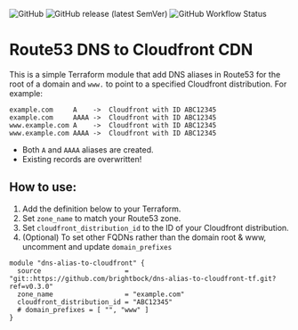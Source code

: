 ![GitHub](https://img.shields.io/github/license/brightbock/dns-alias-to-cloudfront-tf) ![GitHub release (latest SemVer)](https://img.shields.io/github/v/release/brightbock/dns-alias-to-cloudfront-tf) ![GitHub Workflow Status](https://img.shields.io/github/workflow/status/brightbock/dns-alias-to-cloudfront-tf/Terraform)

# Route53 DNS to Cloudfront CDN

This is a simple Terraform module that add DNS aliases in Route53 for the root of a domain and `www.` to point to a specified Cloudfront distribution. For example:

```
example.com     A    ->  Cloudfront with ID ABC12345
example.com     AAAA ->  Cloudfront with ID ABC12345
www.example.com A    ->  Cloudfront with ID ABC12345
www.example.com AAAA ->  Cloudfront with ID ABC12345
```

  * Both `A` and `AAAA` aliases are created.
  * Existing records are overwritten!

## How to use:

1. Add the definition below to your Terraform.
2. Set `zone_name` to match your Route53 zone.
3. Set `cloudfront_distribution_id` to the ID of your Cloudfront distribution.
4. (Optional) To set other FQDNs rather than the domain root & www, uncomment and update `domain_prefixes`


```
module "dns-alias-to-cloudfront" {
  source                     = "git::https://github.com/brightbock/dns-alias-to-cloudfront-tf.git?ref=v0.3.0"
  zone_name                  = "example.com"
  cloudfront_distribution_id = "ABC12345"
  # domain_prefixes = [ "", "www" ]
}
```

